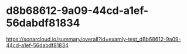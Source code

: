# d8b68612-9a09-44cd-a1ef-56dabdf81834
https://sonarcloud.io/summary/overall?id=examly-test_d8b68612-9a09-44cd-a1ef-56dabdf81834
